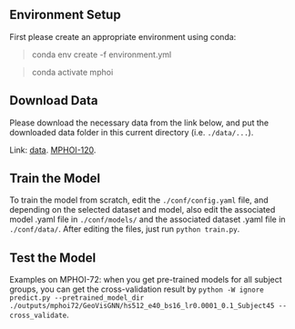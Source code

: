 ## Environment Setup

First please create an appropriate environment using conda: 

> conda env create -f environment.yml

> conda activate mphoi

## Download Data

Please download the necessary data from the link below, and put the 
downloaded data folder in this current directory (i.e. `./data/...`).

Link: [data](https://drive.google.com/drive/folders/1yfwItIoQrAnbnk5GTjbbfN8Ls8Ybl_hr?usp=sharing).
      [MPHOI-120](https://collections.durham.ac.uk/collections/r2rb68xb93b).
## Train the Model

To train the model from scratch, edit the `./conf/config.yaml` file, and depending on the selected dataset and model, also 
edit the associated model .yaml file in `./conf/models/` and the associated dataset .yaml file in `./conf/data/`. After 
editing the files, just run `python train.py`.

## Test the Model

Examples on MPHOI-72: when you get pre-trained models for all subject groups, you can get the cross-validation result by `python -W ignore predict.py --pretrained_model_dir ./outputs/mphoi72/GeoVisGNN/hs512_e40_bs16_lr0.0001_0.1_Subject45 --cross_validate`.


